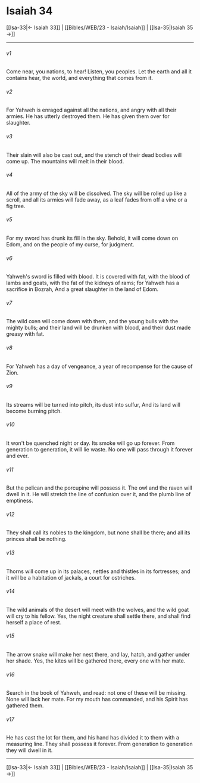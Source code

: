 # Isaiah 34

[[Isa-33|← Isaiah 33]] | [[Bibles/WEB/23 - Isaiah/Isaiah]] | [[Isa-35|Isaiah 35 →]]
***



###### v1 
Come near, you nations, to hear! Listen, you peoples. Let the earth and all it contains hear, the world, and everything that comes from it. 

###### v2 
For Yahweh is enraged against all the nations, and angry with all their armies. He has utterly destroyed them. He has given them over for slaughter. 

###### v3 
Their slain will also be cast out, and the stench of their dead bodies will come up. The mountains will melt in their blood. 

###### v4 
All of the army of the sky will be dissolved. The sky will be rolled up like a scroll, and all its armies will fade away, as a leaf fades from off a vine or a fig tree. 

###### v5 
For my sword has drunk its fill in the sky. Behold, it will come down on Edom, and on the people of my curse, for judgment. 

###### v6 
Yahweh's sword is filled with blood. It is covered with fat, with the blood of lambs and goats, with the fat of the kidneys of rams; for Yahweh has a sacrifice in Bozrah, And a great slaughter in the land of Edom. 

###### v7 
The wild oxen will come down with them, and the young bulls with the mighty bulls; and their land will be drunken with blood, and their dust made greasy with fat. 

###### v8 
For Yahweh has a day of vengeance, a year of recompense for the cause of Zion. 

###### v9 
Its streams will be turned into pitch, its dust into sulfur, And its land will become burning pitch. 

###### v10 
It won't be quenched night or day. Its smoke will go up forever. From generation to generation, it will lie waste. No one will pass through it forever and ever. 

###### v11 
But the pelican and the porcupine will possess it. The owl and the raven will dwell in it. He will stretch the line of confusion over it, and the plumb line of emptiness. 

###### v12 
They shall call its nobles to the kingdom, but none shall be there; and all its princes shall be nothing. 

###### v13 
Thorns will come up in its palaces, nettles and thistles in its fortresses; and it will be a habitation of jackals, a court for ostriches. 

###### v14 
The wild animals of the desert will meet with the wolves, and the wild goat will cry to his fellow. Yes, the night creature shall settle there, and shall find herself a place of rest. 

###### v15 
The arrow snake will make her nest there, and lay, hatch, and gather under her shade. Yes, the kites will be gathered there, every one with her mate. 

###### v16 
Search in the book of Yahweh, and read: not one of these will be missing. None will lack her mate. For my mouth has commanded, and his Spirit has gathered them. 

###### v17 
He has cast the lot for them, and his hand has divided it to them with a measuring line. They shall possess it forever. From generation to generation they will dwell in it.

***
[[Isa-33|← Isaiah 33]] | [[Bibles/WEB/23 - Isaiah/Isaiah]] | [[Isa-35|Isaiah 35 →]]
